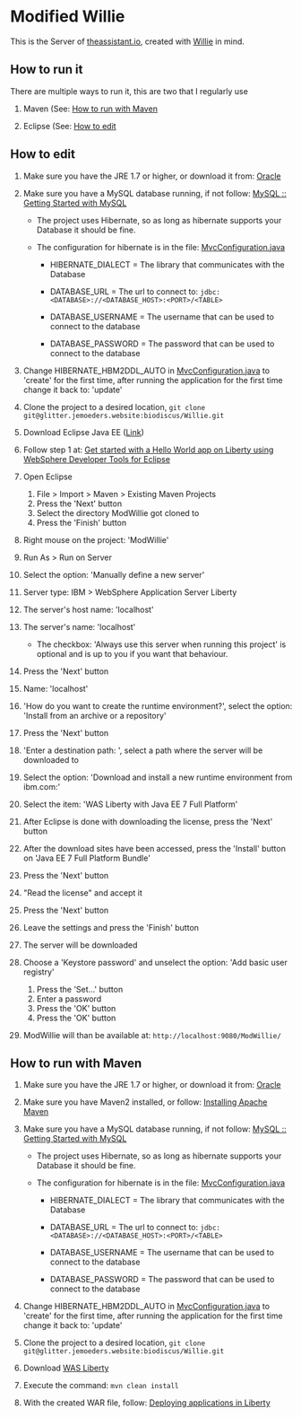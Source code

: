 # Modified Willie
This is the Server of [theassistant.io](https://theassistant.io), created with [Willie](https://glitter.jemoeders.website/biodiscus/Willie) in mind. 


## How to run it
There are multiple ways to run it, this are two that I regularly use

1) Maven (See: [How to run with Maven](#how-to-run-with-maven)

2) Eclipse (See: [How to edit](#how-to-edit)

## How to edit
1) Make sure you have the JRE 1.7 or higher, or download it from: [Oracle](http://www.oracle.com/technetwork/java/javase/downloads/jre8-downloads-2133155.html)

2) Make sure you have a MySQL database running, if not follow: [MySQL :: Getting Started with MySQL](http://dev.mysql.com/doc/mysql-getting-started/en/)

    * The project uses Hibernate, so as long as hibernate supports your Database it should be fine.
    
    * The configuration for hibernate is in the file: [MvcConfiguration.java](https://glitter.jemoeders.website/bartimeus/ModWillie/src/master/src/nl/itopia/modwillie/core/init/MvcConfiguration.java)
    
        * HIBERNATE_DIALECT = The library that communicates with the Database
        
        * DATABASE_URL = The url to connect to: ```jdbc:<DATABASE>://<DATABASE_HOST>:<PORT>/<TABLE>```
        
        * DATABASE_USERNAME = The username that can be used to connect to the database
        
        * DATABASE_PASSWORD = The password that can be used to connect to the database
        
3) Change HIBERNATE_HBM2DDL_AUTO  in [MvcConfiguration.java](https://glitter.jemoeders.website/bartimeus/ModWillie/src/master/src/nl/itopia/modwillie/core/init/MvcConfiguration.java) to \'create\' for the first time, after running the application for the first time change it back to: \'update\'

4) Clone the project to a desired location, 
```git clone git@glitter.jemoeders.website:biodiscus/Willie.git```

5) Download Eclipse Java EE ([Link](http://www.eclipse.org/downloads/packages/eclipse-ide-java-ee-developers/keplersr2))

6) Follow step 1 at: [Get started with a Hello World app on Liberty using WebSphere Developer Tools for Eclipse](https://developer.ibm.com/wasdev/docs/developing-applications-wdt-liberty-profile/)

7) Open Eclipse
    1) File > Import > Maven > Existing Maven Projects
    2) Press the \'Next\' button
    3) Select the directory ModWillie got cloned to
    4) Press the \'Finish\' button
    
8) Right mouse on the project: \'ModWillie\'

9) Run As > Run on Server

10) Select the option: \'Manually define a new server\'

11) Server type: IBM > WebSphere Application Server Liberty

12) The server's host name: \'localhost\'

13) The server's name: \'localhost\'

    * The checkbox: \'Always use this server when running this project\' is optional and is up to you if you want that behaviour.
    
14) Press the \'Next\' button

15) Name: \'localhost\'

16) \'How do you want to create the runtime environment?\', select the option: \'Install from an archive or a repository\'

17) Press the \'Next\' button

18) \'Enter a destination path: \', select a path where the server will be downloaded to

19) Select the option: \'Download and install a new runtime environment from ibm.com:\'

20) Select the item: \'WAS Liberty with Java EE 7 Full Platform\' 

21) After Eclipse is done with downloading the license, press the \'Next\' button

22) After the download sites have been accessed, press the \'Install\' button on \'Java EE 7 Full Platform Bundle\'

23) Press the \'Next\' button

24) \"Read the license\" and accept it

25) Press the \'Next\' button

26) Leave the settings and press the \'Finish\' button

27) The server will be downloaded

28) Choose a \'Keystore password\' and unselect the option: \'Add basic user registry\'
    1) Press the \'Set...\' button
    2) Enter a password
    3) Press the \'OK\' button
    4) Press the \'OK\' button
    
29) ModWillie will than be available at: ```http://localhost:9080/ModWillie/```

## How to run with Maven
1) Make sure you have the JRE 1.7 or higher, or download it from: [Oracle](http://www.oracle.com/technetwork/java/javase/downloads/jre8-downloads-2133155.html)

2) Make sure you have Maven2 installed, or follow: [Installing Apache Maven](http://maven.apache.org/install.html)

3) Make sure you have a MySQL database running, if not follow: [MySQL :: Getting Started with MySQL](http://dev.mysql.com/doc/mysql-getting-started/en/)

    * The project uses Hibernate, so as long as hibernate supports your Database it should be fine.
    
    * The configuration for hibernate is in the file: [MvcConfiguration.java](https://glitter.jemoeders.website/bartimeus/ModWillie/src/master/src/nl/itopia/modwillie/core/init/MvcConfiguration.java)
    
        * HIBERNATE_DIALECT = The library that communicates with the Database
        
        * DATABASE_URL = The url to connect to: ```jdbc:<DATABASE>://<DATABASE_HOST>:<PORT>/<TABLE>```
        
        * DATABASE_USERNAME = The username that can be used to connect to the database
        
        * DATABASE_PASSWORD = The password that can be used to connect to the database
        
4) Change HIBERNATE_HBM2DDL_AUTO  in [MvcConfiguration.java](https://glitter.jemoeders.website/bartimeus/ModWillie/src/master/src/nl/itopia/modwillie/core/init/MvcConfiguration.java) to \'create\' for the first time, after running the application for the first time change it back to: \'update\'

5) Clone the project to a desired location, 
```git clone git@glitter.jemoeders.website:biodiscus/Willie.git```

6) Download [WAS Liberty](https://developer.ibm.com/wasdev/downloads/liberty-profile-using-non-eclipse-environments/)

7) Execute the command: ```mvn clean install```

8) With the created WAR file, follow: [Deploying applications in Liberty](http://www.ibm.com/support/knowledgecenter/SS7K4U_liberty/com.ibm.websphere.wlp.zseries.doc/ae/twlp_dep.html)